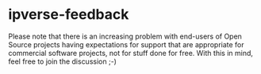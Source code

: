  # ipverse-feedback
 
Please note that there is an increasing problem with end-users of Open Source projects having expectations for support that are appropriate for commercial software projects, not for stuff done for free. With this in mind, feel free to join the discussion ;-)
